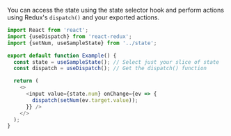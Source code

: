 You can access the state using the state selector hook and perform actions using Redux's `dispatch()` and your exported actions.

```typescript jsx
import React from 'react';
import {useDispatch} from 'react-redux';
import {setNum, useSampleState} from '../state';

export default function Example() {
  const state = useSampleState(); // Select just your slice of state
  const dispatch = useDispatch(); // Get the dispatch() function

  return (
    <>
      <input value={state.num} onChange={ev => {
        dispatch(setNum(ev.target.value));
      }} />
    </>
  );
}
```
